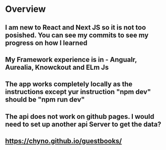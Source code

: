 # Overview
## I am new to React and Next JS so it is not too posished.  You can see my commits to see my progress on how I learned
## My Framework experience is in  - Angualr, Aurealia, Knowckout and ELm Js
## The app works completely locally as the instructions except yur instruction "npm dev" should be "npm run dev"
##  The api does not work  on github pages.  I would need to set up another api Server to get the data?

## https://chyno.github.io/guestbooks/
